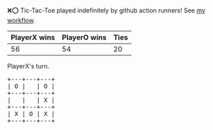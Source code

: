 :x::o: Tic-Tac-Toe played indefinitely by github action runners! See [my workflow](.github/workflows/play.yaml).

|PlayerX wins|PlayerO wins|Ties|
|-|-|-|
|56|54|20|

PlayerX's turn.

<pre>
+---+---+---+
| O |   | O |
+---+---+---+
|   |   | X |
+---+---+---+
| X | O | X |
+---+---+---+
</pre>